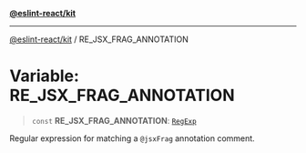 [**@eslint-react/kit**](../README.md)

***

[@eslint-react/kit](../README.md) / RE\_JSX\_FRAG\_ANNOTATION

# Variable: RE\_JSX\_FRAG\_ANNOTATION

> `const` **RE\_JSX\_FRAG\_ANNOTATION**: [`RegExp`](https://developer.mozilla.org/docs/Web/JavaScript/Reference/Global_Objects/RegExp)

Regular expression for matching a `@jsxFrag` annotation comment.
